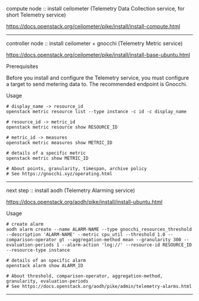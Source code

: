 compute node :: install ceilometer (Telemetry Data Collection service, for short Telemetry service)

https://docs.openstack.org/ceilometer/pike/install/install-compute.html

---

controller node :: install ceilometer + gnocchi (Telemetry Metric service)

https://docs.openstack.org/ceilometer/pike/install/install-base-ubuntu.html

Prerequisites

Before you install and configure the Telemetry service, you must configure a target to send metering data to. The recommended endpoint is Gnocchi.

Usage

```
# display_name -> resource_id
openstack metric resource list --type instance -c id -c display_name

# resource_id -> metric_id
openstack metric resource show RESOURCE_ID

# metric_id -> measures
openstack metric measures show METRIC_ID

# details of a specific metric
openstack metric show METRIC_ID

# About points, granularity, timespan, archive policy
# See https://gnocchi.xyz/operating.html
```

---

next step :: install aodh (Telemetry Alarming service)

https://docs.openstack.org/aodh/pike/install/install-ubuntu.html

Usage

```
# create alarm
aodh alarm create --name ALARM-NAME --type gnocchi_resources_threshold --description 'ALARM-NAME' --metric cpu_util --threshold 1.0 --comparison-operator gt --aggregation-method mean --granularity 300 --evaluation-periods 1 --alarm-action 'log://' --resource-id RESOURCE_ID --resource-type instance

# details of an specific alarm
openstack alarm show ALARM_ID

# About threshold, comparison-operator, aggregation-method, granularity, evaluation-periods
# See https://docs.openstack.org/aodh/pike/admin/telemetry-alarms.html
```

---
